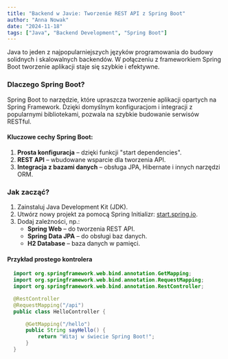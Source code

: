 ```yaml
---
title: "Backend w Javie: Tworzenie REST API z Spring Boot"
author: "Anna Nowak"
date: "2024-11-18"
tags: ["Java", "Backend Development", "Spring Boot"]
---
```


Java to jeden z najpopularniejszych języków programowania do budowy solidnych i skalowalnych backendów. W połączeniu z frameworkiem Spring Boot tworzenie aplikacji staje się szybkie i efektywne.

### Dlaczego Spring Boot?
Spring Boot to narzędzie, które upraszcza tworzenie aplikacji opartych na Spring Framework. Dzięki domyślnym konfiguracjom i integracji z popularnymi bibliotekami, pozwala na szybkie budowanie serwisów RESTful.

#### Kluczowe cechy Spring Boot:
1. **Prosta konfiguracja** – dzięki funkcji "start dependencies".
2. **REST API** – wbudowane wsparcie dla tworzenia API.
3. **Integracja z bazami danych** – obsługa JPA, Hibernate i innych narzędzi ORM.

### Jak zacząć?
1. Zainstaluj Java Development Kit (JDK).
2. Utwórz nowy projekt za pomocą Spring Initializr: [start.spring.io](https://start.spring.io).
3. Dodaj zależności, np.:
   - **Spring Web** – do tworzenia REST API.
   - **Spring Data JPA** – do obsługi baz danych.
   - **H2 Database** – baza danych w pamięci.

#### Przykład prostego kontrolera
```java
  import org.springframework.web.bind.annotation.GetMapping;
  import org.springframework.web.bind.annotation.RequestMapping;
  import org.springframework.web.bind.annotation.RestController;

  @RestController
  @RequestMapping("/api")
  public class HelloController {

      @GetMapping("/hello")
      public String sayHello() {
          return "Witaj w świecie Spring Boot!";
      }
  }
  ```